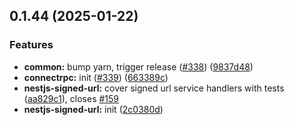 

## 0.1.44 (2025-01-22)


### Features


* **common:** bump yarn, trigger release ([#338](https://github.com/atls/nestjs/issues/338)) ([9837d48](https://github.com/atls/nestjs/commit/9837d482f75928a3ac132d0306ab6de04d8a04b9))
* **connectrpc:** init ([#339](https://github.com/atls/nestjs/issues/339)) ([663389c](https://github.com/atls/nestjs/commit/663389cd20156a9c10e93d6dbb8326bf8dcac781))
* **nestjs-signed-url:** cover signed url service handlers with tests ([aa829c1](https://github.com/atls/nestjs/commit/aa829c173bb90f1e4ca5781a7d389a0e7ba1bec0)), closes [#159](https://github.com/atls/nestjs/issues/159)
* **nestjs-signed-url:** init ([2c0380d](https://github.com/atls/nestjs/commit/2c0380dd5c8950a7a8e4f4b01a57350f2100490a))


